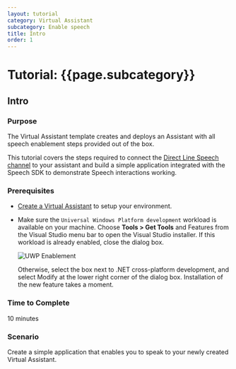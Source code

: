 ```yaml
---
layout: tutorial
category: Virtual Assistant
subcategory: Enable speech 
title: Intro
order: 1
---
```


# Tutorial: {{page.subcategory}}

## Intro

### Purpose

The Virtual Assistant template creates and deploys an Assistant with all speech enablement steps provided out of the box.

This tutorial covers the steps required to connect the [Direct Line Speech channel](https://docs.microsoft.com/en-us/azure/bot-service/directline-speech-bot?view=azure-bot-service-4.0) to your assistant and build a simple application integrated with the Speech SDK to demonstrate Speech interactions working.

### Prerequisites

- [Create a Virtual Assistant]({{site.baseurl}}/tutorials/csharp/create-assistant/1_intro) to setup your environment.

- Make sure the `Universal Windows Platform development` workload is available on your machine. Choose **Tools > Get Tools** and Features from the Visual Studio menu bar to open the Visual Studio installer. If this workload is already enabled, close the dialog box.

    ![UWP Enablement]({{site.baseurl}}/assets/images/vs-enable-uwp-workload.png)

    Otherwise, select the box next to .NET cross-platform development, and select Modify at the lower right corner of the dialog box. Installation of the new feature takes a moment.

### Time to Complete

10 minutes

### Scenario

Create a simple application that enables you to speak to your newly created Virtual Assistant.



